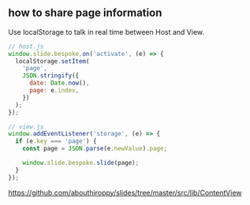 ## how to share page information

Use localStorage to talk in real time between Host and View.

```javascript
// host.js
window.slide.bespoke.on('activate', (e) => {
  localStorage.setItem(
    'page',
    JSON.stringify({
      date: Date.now(),
      page: e.index,
    })
  );
});

// view.js
window.addEventListener('storage', (e) => {
  if (e.key === 'page') {
    const page = JSON.parse(e.newValue).page;

    window.slide.bespoke.slide(page);
  }
});
```

<a href="https://github.com/abouthiroppy/slides/tree/master/src/lib/ContentView" class="ref-link">
  https://github.com/abouthiroppy/slides/tree/master/src/lib/ContentView
</a>
